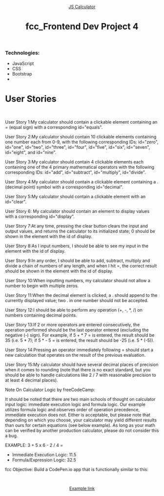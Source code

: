 <div align="center"><a href="###" target="_blank">JS Calculator</a></div>
<h1 align="center">fcc_Frontend Dev Project 4</h1><br>
<h3 align="left">Technologies:</h3>
<ul>
<li>JavaScript</li>
<li>CSS</li>
<li>Bootstrap</li>
<li></li>
</ul>
<h1 align="left">User Stories</h1> <br>

<p>User Story 1:My calculator should contain a clickable element containing an = (equal sign) with a corresponding id="equals".</p>
<p>User Story 2:My calculator should contain 10 clickable elements containing one number each from 0-9, with the following corresponding IDs: id="zero", id="one", id="two", id="three", id="four", id="five", id="six", id="seven", id="eight", and id="nine".</p>
<p>User Story 3:My calculator should contain 4 clickable elements each containing one of the 4 primary mathematical operators with the following corresponding IDs: id="add", id="subtract", id="multiply", id="divide".</p>
<p>User Story 4:My calculator should contain a clickable element containing a . (decimal point) symbol with a corresponding id="decimal".</p>
<p>User Story 5:My calculator should contain a clickable element with an id="clear".</p>
<p>User Story 6: My calculator should contain an element to display values with a corresponding id="display".</p>
<p>User Story 7:At any time, pressing the clear button clears the input and output values, and returns the calculator to its initialized state; 0 should be shown in the element with the id of display.</p>
<p>User Story 8:As I input numbers, I should be able to see my input in the element with the id of display.</p>
<p>User Story 9:In any order, I should be able to add, subtract, multiply and divide a chain of numbers of any length, and when I hit =, the correct result should be shown in the element with the id of display.</p>
<p>User Story 10:When inputting numbers, my calculator should not allow a number to begin with multiple zeros.</p>
<p>User Story 11:When the decimal element is clicked, a . should append to the currently displayed value; two . in one number should not be accepted.</p>
<p>User Story 12:I should be able to perform any operation (+, -, *, /) on numbers containing decimal points.</p>
<p>User Story 13:If 2 or more operators are entered consecutively, the operation performed should be the last operator entered (excluding the negative (-) sign). For example, if 5 + * 7 = is entered, the result should be 35 (i.e. 5 * 7); if 5 * - 5 = is entered, the result should be -25 (i.e. 5 * (-5)).</p>
<p>User Story 14:Pressing an operator immediately following = should start a new calculation that operates on the result of the previous evaluation.</p>
<p>User Story 15:My calculator should have several decimal places of precision when it comes to rounding (note that there is no exact standard, but you should be able to handle calculations like 2 / 7 with reasonable precision to at least 4 decimal places).</p>
<p align="left">Note On Calculator Logic by freeCodeCamp:<p>
<p align="left">It should be noted that there are two main schools of thought on calculator input logic: immediate execution logic and formula logic. Our example utilizes formula logic and observes order of operation precedence, immediate execution does not. Either is acceptable, but please note that depending on which you choose, your calculator may yield different results than ours for certain equations (see below example). As long as your math can be verified by another production calculator, please do not consider this a bug.</p>
<p align="left">EXAMPLE: 3 + 5 x 6 - 2 / 4 = </p>

<ul>
<li>Immediate Execution Logic: 11.5</li>
<li>Formula/Expression Logic: 32.5</li>
</ul>
<p align="left">fcc Objective: Build a CodePen.io app that is functionally similar to this: </p><br>
<p align="center"><a href="https://codepen.io/freeCodeCamp/full/wgGVVX" target="_blank">Example link</a></p>